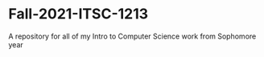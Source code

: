 # Fall-2021-ITSC-1213
A repository for all of my Intro to Computer Science work from Sophomore year
